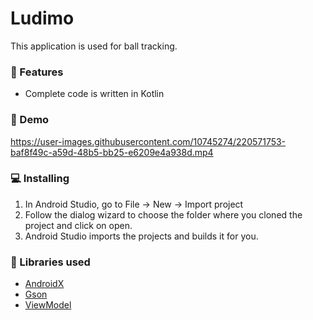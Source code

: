 # Ludimo
This application is used for ball tracking.

### 🌟 Features
*   Complete code is written in Kotlin

### 🎥 Demo
https://user-images.githubusercontent.com/10745274/220571753-baf8f49c-a59d-48b5-bb25-e6209e4a938d.mp4

### 💻  Installing
1.  In Android Studio, go to File -> New -> Import project
2.  Follow the dialog wizard to choose the folder where you cloned the project and click on open.
3.  Android Studio imports the projects and builds it for you.

### 📃 Libraries used
* [AndroidX](https://developer.android.com/jetpack/androidx/) 
* [Gson](https://github.com/google/gson)
* [ViewModel](https://developer.android.com/topic/libraries/architecture/viewmodel)
